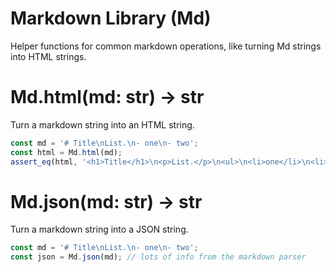 # Markdown Library (Md)
Helper functions for common markdown operations, like turning Md strings into HTML strings.

# Md.html(md: str) -> str
Turn a markdown string into an HTML string.
```javascript
const md = '# Title\nList.\n- one\n- two';
const html = Md.html(md);
assert_eq(html, '<h1>Title</h1>\n<p>List.</p>\n<ul>\n<li>one</li>\n<li>two</li>\n</ul>');
```

# Md.json(md: str) -> str
Turn a markdown string into a JSON string.
```javascript
const md = '# Title\nList.\n- one\n- two';
const json = Md.json(md); // lots of info from the markdown parser
```

